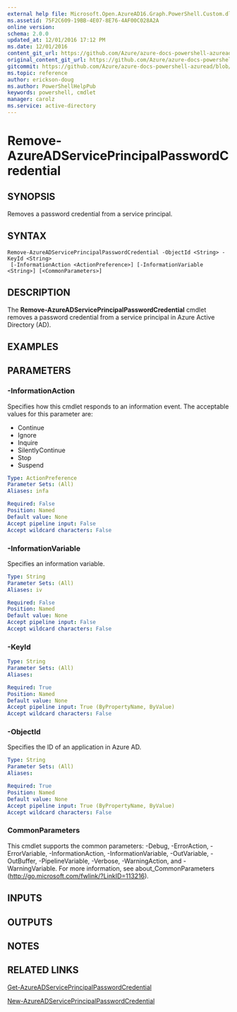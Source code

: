 ```yaml
---
external help file: Microsoft.Open.AzureAD16.Graph.PowerShell.Custom.dll-Help.xml
ms.assetid: 75F2C609-19BB-4E07-8E76-4AF00C028A2A
online version:
schema: 2.0.0
updated_at: 12/01/2016 17:12 PM
ms.date: 12/01/2016
content_git_url: https://github.com/Azure/azure-docs-powershell-azuread/blob/RobdeJong-patch-5/Azure%20AD%20Cmdlets/AzureAD/v2/Remove-AzureADServicePrincipalPasswordCredential.md
original_content_git_url: https://github.com/Azure/azure-docs-powershell-azuread/blob/RobdeJong-patch-5/Azure%20AD%20Cmdlets/AzureAD/v2/Remove-AzureADServicePrincipalPasswordCredential.md
gitcommit: https://github.com/Azure/azure-docs-powershell-azuread/blob/8f658f99458e2c236d5f4be363030b6f24cacc4c
ms.topic: reference
author: erickson-doug
ms.author: PowerShellHelpPub
keywords: powershell, cmdlet
manager: carolz
ms.service: active-directory
---
```


# Remove-AzureADServicePrincipalPasswordCredential

## SYNOPSIS
Removes a password credential from a service principal.

## SYNTAX

```
Remove-AzureADServicePrincipalPasswordCredential -ObjectId <String> -KeyId <String>
 [-InformationAction <ActionPreference>] [-InformationVariable <String>] [<CommonParameters>]
```

## DESCRIPTION
The **Remove-AzureADServicePrincipalPasswordCredential** cmdlet removes a password credential from a service principal in Azure Active Directory (AD).

## EXAMPLES

## PARAMETERS

### -InformationAction
Specifies how this cmdlet responds to an information event. The acceptable values for this parameter are:

- Continue
- Ignore
- Inquire
- SilentlyContinue
- Stop
- Suspend

```yaml
Type: ActionPreference
Parameter Sets: (All)
Aliases: infa

Required: False
Position: Named
Default value: None
Accept pipeline input: False
Accept wildcard characters: False
```

### -InformationVariable
Specifies an information variable.

```yaml
Type: String
Parameter Sets: (All)
Aliases: iv

Required: False
Position: Named
Default value: None
Accept pipeline input: False
Accept wildcard characters: False
```

### -KeyId
```yaml
Type: String
Parameter Sets: (All)
Aliases: 

Required: True
Position: Named
Default value: None
Accept pipeline input: True (ByPropertyName, ByValue)
Accept wildcard characters: False
```

### -ObjectId
Specifies the ID of an application in Azure AD.

```yaml
Type: String
Parameter Sets: (All)
Aliases: 

Required: True
Position: Named
Default value: None
Accept pipeline input: True (ByPropertyName, ByValue)
Accept wildcard characters: False
```

### CommonParameters
This cmdlet supports the common parameters: -Debug, -ErrorAction, -ErrorVariable, -InformationAction, -InformationVariable, -OutVariable, -OutBuffer, -PipelineVariable, -Verbose, -WarningAction, and -WarningVariable. For more information, see about_CommonParameters (http://go.microsoft.com/fwlink/?LinkID=113216).

## INPUTS

## OUTPUTS

## NOTES

## RELATED LINKS

[Get-AzureADServicePrincipalPasswordCredential](./Get-AzureADServicePrincipalPasswordCredential.md)

[New-AzureADServicePrincipalPasswordCredential](./New-AzureADServicePrincipalPasswordCredential.md)
